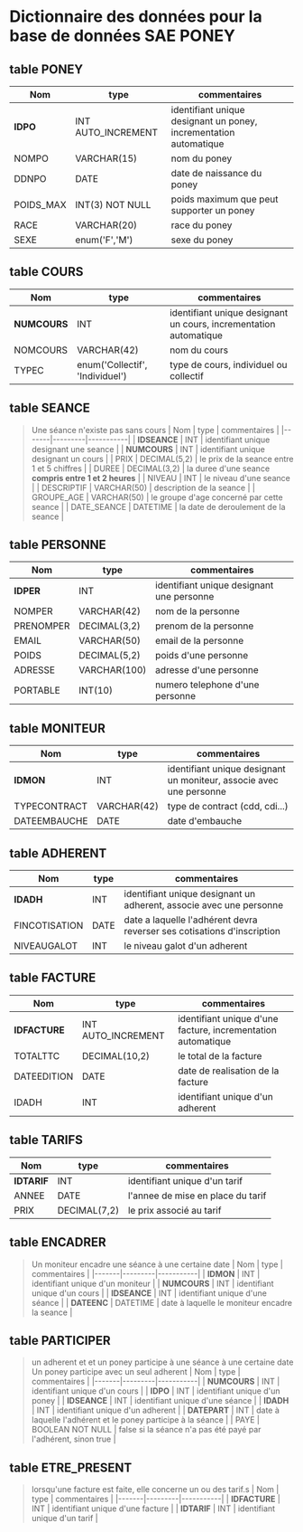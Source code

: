 # Dictionnaire des données pour la base de données SAE PONEY


## table PONEY
|  Nom | type  |  commentaires | 
|-------|---------|-----------|
| __IDPO__    |  INT AUTO_INCREMENT  | identifiant unique designant un poney, incrementation automatique |
| NOMPO | VARCHAR(15) | nom du poney |
| DDNPO | DATE | date de naissance du poney |
| POIDS_MAX | INT(3) NOT NULL | poids maximum que peut supporter un poney |
| RACE | VARCHAR(20) | race du poney |
| SEXE | enum('F','M') | sexe du poney |


## table COURS
|  Nom | type  |  commentaires | 
|-------|---------|-----------|
| __NUMCOURS__    |  INT  | identifiant unique designant un cours, incrementation automatique |
| NOMCOURS | VARCHAR(42) | nom du cours |
| TYPEC | enum('Collectif', 'Individuel') | type de cours, individuel ou collectif |

## table SEANCE
> Une séance n'existe pas sans cours
|  Nom | type  |  commentaires | 
|-------|---------|-----------|
| __IDSEANCE__ | INT | identifiant unique designant une seance |
| __NUMCOURS__ | INT | identifiant unique designant un cours  |
| PRIX | DECIMAL(5,2) | le prix de la seance entre 1 et 5 chiffres |
| DUREE | DECIMAL(3,2) | la duree d'une seance **compris entre 1 et 2 heures** |
| NIVEAU | INT | le niveau d'une seance |
| DESCRIPTIF | VARCHAR(50) | description de la seance |
| GROUPE_AGE | VARCHAR(50) | le groupe d'age concerné par cette seance |
| DATE_SEANCE | DATETIME | la date de deroulement de la seance |


## table PERSONNE
|  Nom | type  |  commentaires | 
|-------|---------|-----------|
| __IDPER__    |  INT  | identifiant unique designant une personne |
| NOMPER | VARCHAR(42) | nom de la personne |
| PRENOMPER | DECIMAL(3,2) | prenom de la personne |
| EMAIL | VARCHAR(50) | email de la personne |
| POIDS | DECIMAL(5,2) | poids d'une personne |
| ADRESSE | VARCHAR(100) | adresse d'une personne |
| PORTABLE | INT(10) | numero telephone d'une personne |

## table MONITEUR 
|  Nom | type  |  commentaires | 
|-------|---------|-----------|
| __IDMON__    |  INT  | identifiant unique designant un moniteur, associe avec une personne |
| TYPECONTRACT | VARCHAR(42) | type de contract (cdd, cdi...) |
| DATEEMBAUCHE | DATE | date d'embauche |

## table ADHERENT 
|  Nom | type  |  commentaires | 
|-------|---------|-----------|
| __IDADH__    |  INT  | identifiant unique designant un adherent, associe avec une personne |
| FINCOTISATION | DATE | date a laquelle l'adhérent devra reverser ses cotisations d'inscription |
| NIVEAUGALOT | INT | le niveau galot d'un adherent |

## table FACTURE
|  Nom | type  |  commentaires | 
|-------|---------|-----------|
| __IDFACTURE__ | INT AUTO_INCREMENT | identifiant unique d'une facture, incrementation automatique |
| TOTALTTC | DECIMAL(10,2) | le total de la facture |
| DATEEDITION | DATE | date de realisation de la facture |
| IDADH | INT | identifiant unique d'un adherent |

## table TARIFS 
|  Nom | type  |  commentaires | 
|-------|---------|-----------|
| __IDTARIF__ | INT | identifiant unique d'un tarif |
| ANNEE | DATE | l'annee de mise en place du tarif |
| PRIX | DECIMAL(7,2) | le prix associé au tarif |


## table ENCADRER
> Un moniteur encadre une séance à une certaine date
|  Nom | type  |  commentaires | 
|-------|---------|-----------|
| __IDMON__ | INT | identifiant unique d'un moniteur |
| __NUMCOURS__ | INT | identifiant unique d'un cours |
| __IDSEANCE__ | INT | identifiant unique d'une séance |
| __DATEENC__ | DATETIME | date à laquelle le moniteur encadre la seance |

## table PARTICIPER
> un adherent et et un poney participe à une séance à une certaine date
> Un poney participe avec un seul adherent
|  Nom | type  |  commentaires | 
|-------|---------|-----------|
| __NUMCOURS__ | INT | identifiant unique d'un cours |
| __IDPO__ | INT | identifiant unique d'un poney |
| __IDSEANCE__ | INT | identifiant unique d'une séance |
| __IDADH__ | INT | identifiant unique d'un adherent |
| __DATEPART__ | INT | date à laquelle l'adhérent et le poney participe à la séance |
| PAYE | BOOLEAN NOT NULL | false si la séance n'a pas été payé par l'adhérent, sinon true |

## table ETRE_PRESENT
> lorsqu'une facture est faite, elle concerne un ou des tarif.s
|  Nom | type  |  commentaires | 
|-------|---------|-----------|
| __IDFACTURE__ | INT | identifiant unique d'une facture |
| __IDTARIF__ | INT | identifiant unique d'un tarif |










